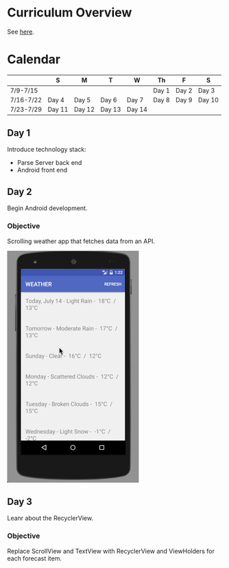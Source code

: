 # Curriculum Overview
See [here](https://docs.google.com/presentation/d/1E2hq97nSFSaDG1SsOIY46O3nBSzaPpFMgRny_pWwCO8/edit?usp=sharing).

# Calendar
|          | S  | M  | T  | W  | Th | F  | S  |
|----------|----|----|----|----|----|----|----|
|7/9-7/15  |    |    |    |    | Day 1 | Day 2 | Day 3 |
|7/16-7/22 | Day 4 | Day 5 | Day 6 | Day 7 | Day 8 | Day 9 | Day 10 |
|7/23-7/29 | Day 11   | Day 12 | Day 13 | Day 14 |  |  |  |

## Day 1
Introduce technology stack:
  - Parse Server back end
  - Android front end

## Day 2
Begin Android development.

### Objective
Scrolling weather app that fetches data from an API.

![GIF](https://github.com/mog96/code-for-palestine-2017_y3-gaza/blob/master/GIFs/day2_weather-app-with-scrollview.gif)

## Day 3
Leanr about the RecyclerView.

### Objective
Replace ScrollView and TextView with RecyclerView and ViewHolders for each forecast item.